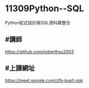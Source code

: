 # 11309Python--SQL  
Python程式設計與SQL資料庫整合

#講師  
---
https://github.com/roberthsu2003

#上課網址  
---
https://meet.google.com/zfb-kupf-nok
